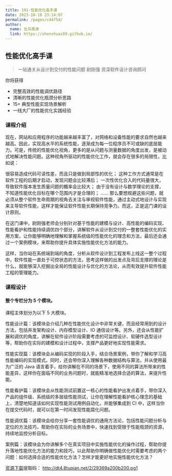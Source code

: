 ```yaml
---
title: 191-性能优化高手课
date: 2023-10-10 23:14:07
permalink: /pages/c4475d/
author: 
  name: 北鸟南游
  link: https://shenshuai89.github.io/
---
```

## 性能优化高手课

> 一站通关从设计到交付的性能问题
> 尉刚强  资深软件设计咨询顾问

你将获得

- 完整高效的性能调优路径
- 清晰的性能优化瓶颈分析思路
- 15+ 典型性能实现场景解析
- 一线大厂的性能优化实践经验

### 课程介绍

现在，网站和应用程序的功能越来越丰富了，对网络和设备性能的要求自然也越来越高。因此，实现高水平的系统性能，逐渐成为每一位程序员不可或缺的底层能力。可是，传统的性能优化视角，更多的是从问题与测量数据的角度出发，是被动式地解决性能问题。这种视角所驱动的性能优化工作，就会存在很多的局限性，比如说：

很容易造成代码可读性差，而且只是做到局部性的优化；
这种工作方式通常是在软件工程的后期才启动，发现问题会比较滞后；
一次性优化合入的代码量很大，导致软件版本发生质量问题的概率会比较大；
由于没有设计与数学理论的支撑，不知道性能优化目标在哪个范围内才是合理的；
……
那么要想规避这些问题，就必须从整个软件生命周期的视角去关注与审视软件性能，通过主动式地设计与实现来主导软件性能，这样才能保证软件性能长期保持竞争力。而这，正是这门课的设计原则。

在这门课中，尉刚强老师会分别针对基于性能的建模与设计、高性能的编码实现、性能看护和性能持续调优四个部分，讲解软件从设计到交付的一整套性能优化的实用方案，让你能够明确地理解和掌握系统级的性能优化的理念和方法，最后还会通过一个案例模块，来帮助你提升具体实施性能优化方法的能力。

这样，当你站在系统端到端的角度，分析从软件设计到工程发布上线这一整个过程中，软件性能一直处于可控状态的方法，思考这样做的出发点及背后支撑的理论是什么，就能够深入挖掘出全局的性能设计与优化的方法论，从而有效提升软件性能工程的管理能力。



### 课程设计

#### 整个专栏分为 5 个模块。

课程主体划分为以下 5 大模块。

性能设计篇：该模块会介绍几种在性能优化设计中非常关键，而且经常用到的设计方法，包括并发架构设计、内存模型设计、IO 通信设计等。另外，还会从性能扩展和调优的角度，讲解在软件设计阶段需要考虑的可监控设计、软硬件选型设计等，帮助你在实际的建模和设计过程中，支撑产品更好地实现性能需求。

性能实现篇：该模块会从编码实现的阶段入手，结合场景案例，带你了解和学习高性能编码的实现模式。同时，还会带你深入理解各种数据结构与算法，并从使用最为广泛的 Java 语言着手，给你讲解在不同的场景下，使用不同的算法所带来的性能差异，这样你在面临不同的业务问题时，就能精准地选择合适的算法，来提升性能。

性能看护篇：该模块会从性能测试前置这一核心的性能看护出发点着手，带你深入产品的组件级、系统级的多层级性能测试，让你在理解性能看护核心理念的基础上，清楚地知道该如何实现性能测试用例自动化，并能够集成到 CI 中，这样当你在提交代码时，就可以在第一时间发现性能腐化问题。

性能调优篇：该模块会给你分享一套性能调优的通用方法论，包括性能问题分析与定位的方法技巧，帮助你在实际的业务场景中，快速找到受限于性能瓶颈的资源，持续地监控分析目标。

案例篇：该模块会为你讲解多个在真实项目中实施性能优化的操作过程，帮助你提升落地性能优化方法的能力和技巧，以此帮助你明确做性能优化时需要考虑的两个问题：如何选择合适的性能优化方法？怎样才能更好地实施性能优化方法？

[资源下载](https://pan.baidu.com/s/1D0_SQeJf8q_MuyQpSH-yFw)提取码：	http://dt4.8tupian.net/2/29369a200b200.pg1	
